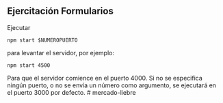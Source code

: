 
## Ejercitación Formularios

 
Ejecutar

    npm start $NUMEROPUERTO

para levantar el servidor, por ejemplo:

    npm start 4500
Para que el servidor comience en el puerto 4000.
Si no se especifica ningún puerto, o no se envía un número como argumento, se ejecutará en el puerto 3000 por defecto.
#   m e r c a d o - l i e b r e  
 